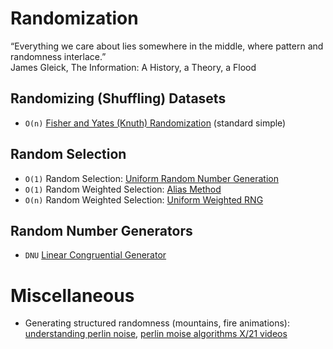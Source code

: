 # Randomization
“Everything we care about lies somewhere in the middle, where pattern and randomness interlace.” <br />
James Gleick, The Information: A History, a Theory, a Flood

## Randomizing (Shuffling) Datasets
- `O(n)` [Fisher and Yates (Knuth) Randomization](https://github.com/EthanC2/Notes-and-Writeups/blob/main/C%2B%2B/Data%20Structures%20and%20Algorithms/Randomization/Fisher%20and%20Yates%20Randomizer.cpp) (standard simple)

## Random Selection
-  `O(1)` Random Selection: [Uniform Random Number Generation](https://github.com/EthanC2/Notes-and-Writeups/blob/main/C%2B%2B/Data%20Structures%20and%20Algorithms/Randomization/Random%20Selection.cpp)
- `O(1)` Random Weighted Selection: [Alias Method](https://github.com/EthanC2/Notes-and-Writeups/blob/main/C++/Data%20Structures%20and%20Algorithms/Randomization/Alias%20Method.cpp) 
- `O(n)` Random Weighted Selection: [Uniform Weighted RNG](https://github.com/EthanC2/Notes-and-Writeups/blob/main/C%2B%2B/Data%20Structures%20and%20Algorithms/Randomization/Random%20Weighted%20Selection.cpp)

## Random Number Generators
- `DNU` [Linear Congruential Generator](https://github.com/EthanC2/Notes-and-Writeups/blob/main/C%2B%2B/Data%20Structures%20and%20Algorithms/Randomization/Linear%20Congruential%20Generator.cpp)

# Miscellaneous
- Generating structured randomness (mountains, fire animations): [understanding perlin noise](https://www.youtube.com/watch?v=BO7x58NwGaU), [perlin moise algorithms X/21 videos](https://www.youtube.com/playlist?list=PLFt_AvWsXl0eBW2EiBtl_sxmDtSgZBxB3)
